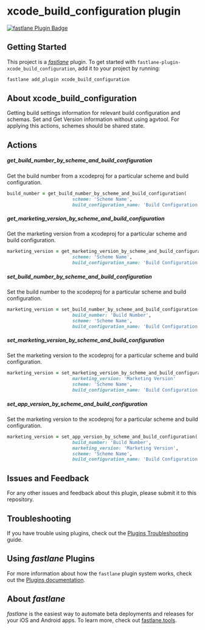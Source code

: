 # xcode_build_configuration plugin

[![fastlane Plugin Badge](https://rawcdn.githack.com/fastlane/fastlane/master/fastlane/assets/plugin-badge.svg)](https://rubygems.org/gems/fastlane-plugin-xcode_build_configuration)

## Getting Started

This project is a [_fastlane_](https://github.com/fastlane/fastlane) plugin. To get started with `fastlane-plugin-xcode_build_configuration`, add it to your project by running:

```bash
fastlane add_plugin xcode_build_configuration
```

## About xcode_build_configuration

Getting build settings information for relevant build configuration and schemas.
Set and Get Version information without using agvtool.
For applying this actions, schemes should be shared state.

## Actions

##### get_build_number_by_scheme_and_build_configuration
Get the build number from a xcodeproj for a particular scheme and build configuration.

```ruby 
build_number = get_build_number_by_scheme_and_build_configuration(
                        scheme: 'Scheme Name', 
                        build_configuration_name: 'Build Configuration name')
```

##### get_marketing_version_by_scheme_and_build_configuration
Get the marketing version from a xcodeproj for a particular scheme and build configuration.

```ruby 
marketing_version = get_marketing_version_by_scheme_and_build_configuration(
                        scheme: 'Scheme Name', 
                        build_configuration_name: 'Build Configuration name')
```

##### set_build_number_by_scheme_and_build_configuration
Set the build number to the xcodeproj for a particular scheme and build configuration.

```ruby 
marketing_version = set_build_number_by_scheme_and_build_configuration(
                        build_number: 'Build Number',                        
                        scheme: 'Scheme Name', 
                        build_configuration_name: 'Build Configuration name')
```
##### set_marketing_version_by_scheme_and_build_configuration
Set the marketing version to the xcodeproj for a particular scheme and build configuration.

```ruby 
marketing_version = set_marketing_version_by_scheme_and_build_configuration(
                        marketing_version: 'Marketing Version'                        
                        scheme: 'Scheme Name', 
                        build_configuration_name: 'Build Configuration name')
```

##### set_app_version_by_scheme_and_build_configuration
Set the marketing version to the xcodeproj for a particular scheme and build configuration.

```ruby 
marketing_version = set_app_version_by_scheme_and_build_configuration(
                        build_number: 'Build Number',
                        marketing_version: 'Marketing Version',                        
                        scheme: 'Scheme Name', 
                        build_configuration_name: 'Build Configuration name')
```

## Issues and Feedback

For any other issues and feedback about this plugin, please submit it to this repository.

## Troubleshooting

If you have trouble using plugins, check out the [Plugins Troubleshooting](https://docs.fastlane.tools/plugins/plugins-troubleshooting/) guide.

## Using _fastlane_ Plugins

For more information about how the `fastlane` plugin system works, check out the [Plugins documentation](https://docs.fastlane.tools/plugins/create-plugin/).

## About _fastlane_

_fastlane_ is the easiest way to automate beta deployments and releases for your iOS and Android apps. To learn more, check out [fastlane.tools](https://fastlane.tools).
